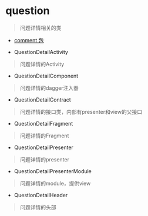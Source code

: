 # question
> 问题详情相关的类

- [comment 包](./comment)

- QuestionDetailActivity
> 问题详情的Activity

- QuestionDetailComponent
> 问题详情的dagger注入器

- QuestionDetailContract
> 问题详情的接口类，内部有presenter和view的父接口

- QuestionDetailFragment
> 问题详情的Fragment

- QuestionDetailPresenter
> 问题详情的presenter

- QuestionDetailPresenterModule
> 问题详情的module，提供view

- QuestionDetailHeader
> 问题详情的头部